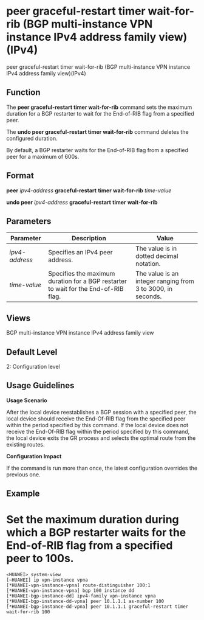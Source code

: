 peer graceful-restart timer wait-for-rib (BGP multi-instance VPN instance IPv4 address family view)(IPv4)
=========================================================================================================

peer graceful-restart timer wait-for-rib (BGP multi-instance VPN instance IPv4 address family view)(IPv4)

Function
--------



The **peer graceful-restart timer wait-for-rib** command sets the maximum duration for a BGP restarter to wait for the End-of-RIB flag from a specified peer.

The **undo peer graceful-restart timer wait-for-rib** command deletes the configured duration.



By default, a BGP restarter waits for the End-of-RIB flag from a specified peer for a maximum of 600s.


Format
------

**peer** *ipv4-address* **graceful-restart** **timer** **wait-for-rib** *time-value*

**undo peer** *ipv4-address* **graceful-restart** **timer** **wait-for-rib**


Parameters
----------

| Parameter | Description | Value |
| --- | --- | --- |
| *ipv4-address* | Specifies an IPv4 peer address. | The value is in dotted decimal notation. |
| *time-value* | Specifies the maximum duration for a BGP restarter to wait for the End-of-RIB flag. | The value is an integer ranging from 3 to 3000, in seconds. |



Views
-----

BGP multi-instance VPN instance IPv4 address family view


Default Level
-------------

2: Configuration level


Usage Guidelines
----------------

**Usage Scenario**



After the local device reestablishes a BGP session with a specified peer, the local device should receive the End-Of-RIB flag from the specified peer within the period specified by this command. If the local device does not receive the End-Of-RIB flag within the period specified by this command, the local device exits the GR process and selects the optimal route from the existing routes.



**Configuration Impact**



If the command is run more than once, the latest configuration overrides the previous one.




Example
-------

# Set the maximum duration during which a BGP restarter waits for the End-of-RIB flag from a specified peer to 100s.
```
<HUAWEI> system-view
[~HUAWEI] ip vpn-instance vpna
[*HUAWEI-vpn-instance-vpna] route-distinguisher 100:1
[*HUAWEI-vpn-instance-vpna] bgp 100 instance dd
[*HUAWEI-bgp-instance-dd] ipv4-family vpn-instance vpna
[*HUAWEI-bgp-instance-dd-vpna] peer 10.1.1.1 as-number 100
[*HUAWEI-bgp-instance-dd-vpna] peer 10.1.1.1 graceful-restart timer wait-for-rib 100

```
